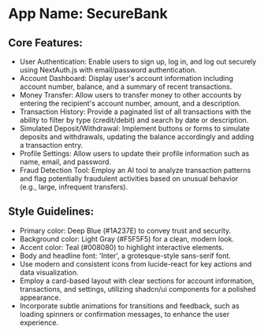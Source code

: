# **App Name**: SecureBank

## Core Features:

- User Authentication: Enable users to sign up, log in, and log out securely using NextAuth.js with email/password authentication.
- Account Dashboard: Display user's account information including account number, balance, and a summary of recent transactions.
- Money Transfer: Allow users to transfer money to other accounts by entering the recipient's account number, amount, and a description.
- Transaction History: Provide a paginated list of all transactions with the ability to filter by type (credit/debit) and search by date or description.
- Simulated Deposit/Withdrawal: Implement buttons or forms to simulate deposits and withdrawals, updating the balance accordingly and adding a transaction entry.
- Profile Settings: Allow users to update their profile information such as name, email, and password.
- Fraud Detection Tool: Employ an AI tool to analyze transaction patterns and flag potentially fraudulent activities based on unusual behavior (e.g., large, infrequent transfers).

## Style Guidelines:

- Primary color: Deep Blue (#1A237E) to convey trust and security.
- Background color: Light Gray (#F5F5F5) for a clean, modern look.
- Accent color: Teal (#008080) to highlight interactive elements.
- Body and headline font: 'Inter', a grotesque-style sans-serif font.
- Use modern and consistent icons from lucide-react for key actions and data visualization.
- Employ a card-based layout with clear sections for account information, transactions, and settings, utilizing shadcn/ui components for a polished appearance.
- Incorporate subtle animations for transitions and feedback, such as loading spinners or confirmation messages, to enhance the user experience.
